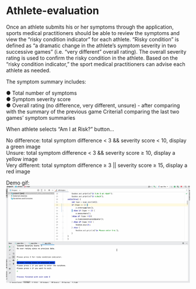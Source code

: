 # Athlete-evaluation


Once an athlete submits his or her symptoms through the application, sports medical practitioners should be able to review the symptoms and view the “risky condition indicator” for each athlete. “Risky condition” is defined as “a dramatic change in the athlete’s symptom severity in two successive games” (i.e. “very different” overall rating). The overall severity rating is used to confirm the risky condition in the athlete. Based on the “risky condition indicator,” the sport medical practitioners can advise each athlete as needed.  

The symptom summary includes:  

● Total number of symptoms  
● Symptom severity score  
● Overall rating (no difference, very different, unsure) - after comparing with the summary of the previous game
Criteria1 comparing the last two games’ symptom summaries  


When athlete selects “Am I at Risk?” button...

No difference:
total symptom difference < 3 && severity score < 10, display a green image  
Unsure:
total symptom difference < 3 && severity score ≥ 10, display a yellow image  
Very different:
total symptom difference ≥ 3 || severity score ≥ 15, display a red image

Demo gif:  
<img src='https://github.com/ZSS57/Athlete-evaluation/blob/main/Website%20demo.gif' title='Video Walkthrough' width='' alt='Video Walkthrough' />
